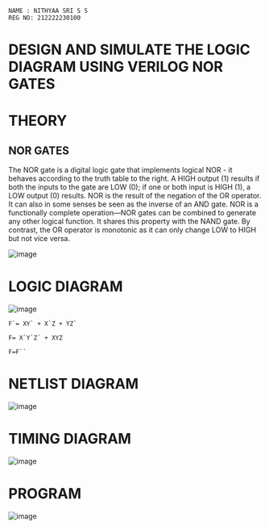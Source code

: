 ```
NAME : NITHYAA SRI S S
REG NO: 212222230100
```

# DESIGN AND SIMULATE THE LOGIC DIAGRAM USING VERILOG NOR GATES

# THEORY
## NOR GATES
The NOR gate is a digital logic gate that implements logical NOR - it behaves according to the truth table to the right. A HIGH output (1) results if both the inputs to the gate are LOW (0); if one or both input is HIGH (1), a LOW output (0) results. NOR is the result of the negation of the OR operator. It can also in some senses be seen as the inverse of an AND gate. NOR is a functionally complete operation—NOR gates can be combined to generate any other logical function. It shares this property with the NAND gate. By contrast, the OR operator is monotonic as it can only change LOW to HIGH but not vice versa.


![image](https://github.com/abinayasangeetha/Simulation-project--Digital-Electronics/assets/119393675/bb540f11-7a1e-4c20-b1dd-6b83d0caa875)


# LOGIC DIAGRAM
![image](https://github.com/abinayasangeetha/Simulation-project--Digital-Electronics/assets/119393675/b81a4dc9-7d7f-41a4-9a0a-80da1cd5ba70)


```
F`= XY` + X`Z + YZ`

F= X`Y`Z` + XYZ

F=F``
```
# NETLIST DIAGRAM
![image](https://github.com/abinayasangeetha/Simulation-project--Digital-Electronics/assets/119393675/34895684-20c0-4a39-aed4-8e4e1bdb602d)


# TIMING DIAGRAM
![image](https://github.com/abinayasangeetha/Simulation-project--Digital-Electronics/assets/119393675/92136c24-3e82-4675-868e-76c1456f6446)



# PROGRAM
![image](https://github.com/abinayasangeetha/Simulation-project--Digital-Electronics/assets/119393675/59629b1b-4441-4af5-825c-2ab8d18612e8)


